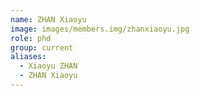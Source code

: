 ```yaml
---
name: ZHAN Xiaoyu
image: images/members.img/zhanxiaoyu.jpg
role: phd
group: current
aliases:
  - Xiaoyu ZHAN
  - ZHAN Xiaoyu
---
```

